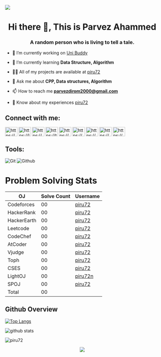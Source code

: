 [](http://hits.dwyl.com/piru72/piru72)
 <img src="https://komarev.com/ghpvc/?username=piru72">

<h1 align="center">Hi there 👋, This is Parvez Ahammed</h1>
<h3 align="center">A random person who is living to tell a tale.</h3>


- 🔭 I’m currently working on [Uni Buddy](https://github.com/piru72/Uni_buddy)

- 🌱 I’m currently learning **Data Structure, Algorithm**

- 👨‍💻 All of my projects are available at [piru72](https://github.com/piru72?tab=repositories)

- 💬 Ask me about **CPP, Data structures, Algorithm**

- 📫 How to reach me **parvezdirom2000@gmail.com**

- 📄 Know about my experiences [piru72](https://github.com/piru72?tab=repositories)

 ## Connect with me:

<p>
<a href="https://codeforces.com/profile/piru72" target="blank"><img align="center" src="https://github.com/piru72/piru72/blob/main/images/code-forces.svg" alt="https://codeforces.com/profile/piru72" height="30" width="40" /></a>
<a href="https://leetcode.com/piru72/" target="blank"><img align="center" src="https://github.com/piru72/piru72/blob/main/images/leet-code.svg" alt="https://leetcode.com/piru72/" height="30" width="40" /></a>
<a href="https://www.hackerrank.com/piru72?hr_r=1" target="blank"><img align="center" src="https://github.com/piru72/piru72/blob/main/images/hackerrank.svg" alt="https://www.hackerrank.com/piru72?hr_r=1" height="30" width="40" /></a>
<a href="https://toph.co/u/Piru_72" target="blank"><img align="center" src="https://github.com/piru72/piru72/blob/main/images/toph.svg" alt="https://toph.co/u/Piru_72" height="30" width="40" /></a>
<a href="https://www.codechef.com/users/piru72" target="blank"><img align="center" src="https://github.com/piru72/piru72/blob/main/images/codechef.svg" alt="https://www.codechef.com/users/piru72" height="30" width="40" /></a>
<a href="https://stackoverflow.com/users/13925224/parvez-ahammed" target="blank"><img align="center" src="https://github.com/piru72/piru72/blob/main/images/stack-overflow.svg" alt="https://stackoverflow.com/users/13925224/parvez-ahammed" height="30" width="40" /></a>
<a href="https://www.linkedin.com/in/piru72/" target="blank"><img align="center" src="https://github.com/piru72/piru72/blob/main/images/linked-in.svg" alt="https://www.linkedin.com/in/piru72/" height="30" width="40" /></a>
<a href="https://www.facebook.com/piru72" target="blank"><img align="center" src="https://github.com/piru72/piru72/blob/main/images/facebook.svg" alt="https://www.facebook.com/piru72" height="30" width="40" /></a>
<a href="https://www.instagram.com/piru_729/" target="blank"><img align="center" src="https://github.com/piru72/piru72/blob/main/images/instagram.svg" alt="https://www.instagram.com/piru_729/" height="30" width="40" /></a>



</p> 

## Tools:

![Git](https://img.shields.io/badge/-Git-000000?style=flat&logo=git)
![Github](https://img.shields.io/badge/-Github-000000?style=flat&logo=github) 

# Problem Solving Stats

| OJ          | Solve Count | Username                                                          |
| ----------- | ----------- | ----------------------------------------------------------------- |
| Codeforces  | 00         | [piru72](https://codeforces.com/profile/piru72) |
| HackerRank  | 00          | [piru72](https://www.hackerrank.com/piru72)     |
| HackerEarth | 00          | [piru72](https://www.hackerearth.com/piru72)   |
| Leetcode    | 00          | [piru72](https://www.leetcode.com/piru72)       |
| CodeChef    | 00           | [piru72](https://www.codechef.com/users/piru72)                     |
| AtCoder     | 00           | [piru72](https://atcoder.jp/users/piru72)                           |
| Vjudge      | 00            | [piru72](https://vjudge.net/user/piru72)        |
| Toph        |00            | [piru72](https://toph.co/u/piru72)              |
| CSES        | 00           | [piru72](https://cses.fi/user/piru72)                     |
| LightOJ     | 00           | [piru72n](https://lightoj.com/user/piru72)       |
| SPOJ        | 00            | [piru72](https://www.spoj.com/users/piru72/)                        |
| Total       |00        |                                                                   |



## Github Overview
[![Top Langs](https://github-readme-stats.vercel.app/api/top-langs/?username=piru72&layout=compact)](https://github.com/anuraghazra/github-readme-stats)

![github stats](https://github-readme-stats.vercel.app/api?username=piru72)

<p><img align="center" src="https://github-readme-streak-stats.herokuapp.com/?user=piru72&" alt="piru72" /></p>

<p align='center'>
  <img src="https://activity-graph.herokuapp.com/graph?username=piru72&theme=react-dark" >
</p>
